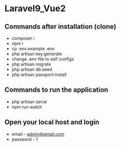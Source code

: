 # Laravel9_Vue2

## Commands after installation (clone)

- composer i
- npm i
- cp .env.example .env
- php artisan key:generate
- change .env file to self configs
- php artisan migrate
- php artisan db:seed
- php artisan passport:install

## Commands to run the application
- php artisan serve
- npm run watch

## Open your local host and login 
- email - admin@gmail.com
- password - 1
